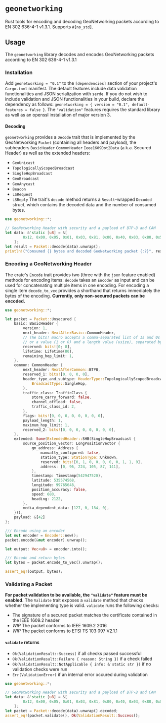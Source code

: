 # `geonetworking`
Rust tools for encoding and decoding GeoNetworking packets according to EN 302 636-4-1 v1.3.1.
Supports `#[no_std]`.

## Usage
The `geonetworking` library decodes and encodes GeoNetworking packets according to EN 302 636-4-1 v1.3.1

### Installation
Add `geonetworking = "0.1"` to the `[dependencies]` section of your project's `Cargo.toml` manifest. The default features include data validation functionalities and JSON serialization with `serde`. If you do not wish to include validation and JSON functionalities in your build, declare the dependency as follows: `geonetworking = { version = "0.1", default-features = false }`. The `"validation"` features requires the standard library as well as an openssl installation of major version 3.

#### Decoding
`geonetworking` provides a `Decode` trait that is implemented by the GeoNetworking `Packet` (containing all headers and payload), the subheaders `BasicHeader` `CommonHeader` `Ieee1609Dot2Data` (a.k.a. Secured Header) as well as the extended headers:
 - `GeoUnicast`
 - `TopologicallyScopedBroadcast`
 - `SingleHopBroadcast`
 - `GeoBroadcast`
 - `GeoAnycast`
 - `Beacon`
 - `LSRequest`
 - `LSReply`
 The trait's `decode` method returns a `Result`-wrapped `Decoded` struct, which contains the decoded data and the number of consumed bytes.
```rust
use geonetworking::*;

// GeoNetworking Header with security and a payload of BTP-B and CAM
let data: &'static [u8] = &[
        0x12, 0x00, 0x05, 0x01, 0x03, 0x81, 0x00, 0x40, 0x03, 0x80, 0x5f, 0x20, 0x50, 0x02, 0x80, 0x00, 0x3b, 0x01, 0x00, 0x14, 0x00, 0x1e, 0x0d, 0xdf, 0x3f, 0x5b, 0x7d, 0xa0, 0xcd, 0xf2, 0x54, 0x1c, 0x81, 0x28, 0xaf, 0x07, 0xc5, 0xdd, 0xa5, 0x80, 0x04, 0x09, 0xf6, 0x00, 0x00, 0x00, 0x00, 0x07, 0xd1, 0x00, 0x00, 0x02, 0x02, 0xdf, 0x3f, 0x5b, 0x7d, 0xf2, 0x54, 0x40, 0x5a, 0x44, 0xc2, 0x35, 0xee, 0x61, 0xf5, 0xf4, 0xa2, 0x06, 0x20, 0x60, 0x00, 0x47, 0xbe, 0x50, 0x48, 0x9f, 0x7f, 0xa0, 0x02, 0x1c, 0xbf, 0xe9, 0xea, 0x83, 0x33, 0xff, 0x01, 0xff, 0xfa, 0x00, 0x28, 0x33, 0x00, 0x00, 0x1b, 0xfb, 0xc2, 0xff, 0x94, 0x36, 0x60, 0x7f, 0xff, 0x00, 0xc0, 0x01, 0x24, 0x00, 0x02, 0x34, 0xf4, 0x24, 0x7b, 0xf3, 0x0c, 0x02, 0x05, 0x80, 0x05, 0x01, 0x01, 0x7c, 0xe7, 0xf9, 0x81, 0x01, 0x01, 0x80, 0x03, 0x00, 0x80, 0x5d, 0x5d, 0xcb, 0xee, 0xfb, 0xe7, 0xd2, 0x2d, 0x30, 0x83, 0x00, 0x00, 0x00, 0x00, 0x00, 0x24, 0xbd, 0x2d, 0x05, 0x86, 0x00, 0x01, 0xe0, 0x01, 0x07, 0x80, 0x01, 0x24, 0x81, 0x04, 0x03, 0x01, 0xff, 0xfc, 0x80, 0x01, 0x25, 0x81, 0x05, 0x04, 0x01, 0xff, 0xff, 0xff, 0x80, 0x01, 0x8c, 0x81, 0x05, 0x04, 0x02, 0xff, 0xff, 0xe0, 0x00, 0x01, 0x8d, 0x80, 0x02, 0x02, 0x7e, 0x81, 0x02, 0x01, 0x01, 0x80, 0x02, 0x02, 0x7f, 0x81, 0x02, 0x01, 0x01, 0x00, 0x02, 0x03, 0xff, 0x80, 0x80, 0x82, 0xde, 0xa0, 0x8e, 0xa8, 0xe8, 0x3e, 0x46, 0x24, 0x4a, 0x8f, 0x98, 0xa1, 0xdf, 0x15, 0x1e, 0x93, 0x8d, 0x26, 0x39, 0xac, 0xda, 0xa4, 0x10, 0x80, 0x48, 0x80, 0xaa, 0x36, 0x2e, 0x85, 0x5d, 0xad, 0x81, 0x83, 0x5b, 0xd8, 0x00, 0xfc, 0xe3, 0x7f, 0x70, 0x70, 0xdf, 0xf5, 0x90, 0x27, 0xa3, 0x9d, 0x19, 0xae, 0x8d, 0xe9, 0x60, 0x76, 0x12, 0xcb, 0xb2, 0x30, 0x9a, 0xf5, 0xfe, 0x89, 0x43, 0x30, 0x08, 0x02, 0x8e, 0x29, 0x4f, 0xf7, 0xef, 0xae, 0xca, 0xbf, 0x82, 0x4c, 0xab, 0x93, 0x27, 0x04, 0xcb, 0x98, 0x20, 0x80, 0xf3, 0x42, 0x90, 0x0c, 0x1f, 0xda, 0x11, 0xf6, 0xda, 0x43, 0x40, 0x05, 0xed, 0x85, 0x80, 0x82, 0x36, 0x99, 0x42, 0xdc, 0x48, 0x8d, 0xe7, 0x2f, 0x81, 0xeb, 0x82, 0x3b, 0xf9, 0x3d, 0xbd, 0xa1, 0xad, 0xb6, 0x37, 0x4b, 0xcd, 0x3d, 0x41, 0x69, 0x07, 0x33, 0x50, 0xc2, 0x6b, 0x72, 0x8b, 0xbe, 0x37, 0x47, 0x18, 0x35, 0x4a, 0x6f, 0xf6, 0xc1, 0x93, 0x6b, 0x25, 0x59, 0x94, 0xb9, 0x13, 0x49, 0xd2, 0x47, 0x5f, 0x73, 0x61, 0x97, 0x8b, 0xd7, 0x93, 0x21, 0x57, 0x37, 0x53, 0xc1, 0x4d, 0x36, 
    ];
let result = Packet::decode(data).unwrap();
println!("Consumed {} bytes and decoded GeoNetworking packet {:?}", result.bytes_consumed, result.decoded);
```

### Encoding a GeoNetworking Header
The crate's `Encode` trait provides two (three with the `json` feature enabled) methods for encoding items:
`decode` takes an `Encoder` as input and can be used for concatenating multiple items in one encoding.
For encoding a single item `decode_to_vec` provides a shorthand that returns immediately the bytes of the encoding.
**Currently, only non-secured packets can be encoded.**
```rust
use geonetworking::*;

let packet = Packet::Unsecured {
    basic: BasicHeader {
        version: 1,
        next_header: NextAfterBasic::CommonHeader,
        // The bits! macro accepts a comma-separated list of 1s and 0s (see below)
        // or a value (1 or 0) and a length value (usize), separated by a semicolon
        reserved: bits![0; 8],
        lifetime: Lifetime(80),
        remaining_hop_limit: 1,
    },
    common: CommonHeader {
        next_header: NextAfterCommon::BTPB,
        reserved_1: bits![0, 0, 0, 0],
        header_type_and_subtype: HeaderType::TopologicallyScopedBroadcast(
            BroadcastType::SingleHop,
        ),
        traffic_class: TrafficClass {
            store_carry_forward: false,
            channel_offload: false,
            traffic_class_id: 2,
        },
        flags: bits![0, 0, 0, 0, 0, 0, 0, 0],
        payload_length: 1,
        maximum_hop_limit: 1,
        reserved_2: bits![0, 0, 0, 0, 0, 0, 0, 0],
    },
    extended: Some(ExtendedHeader::SHB(SingleHopBroadcast {
        source_position_vector: LongPositionVector {
            gn_address: Address {
                manually_configured: false,
                station_type: StationType::Unknown,
                reserved: bits![0, 1, 0, 0, 0, 0, 0, 1, 1, 0],
                address: [0, 96, 224, 105, 87, 141],
            },
            timestamp: Timestamp(542947520),
            latitude: 535574568,
            longitude: 99765648,
            position_accuracy: false,
            speed: 680,
            heading: 2122,
        },
        media_dependent_data: [127, 0, 184, 0],
    })),
    payload: &[42]
};

/// Encode using an encoder
let mut encoder = Encoder::new();
packet.encode(&mut encoder).unwrap();

let output: Vec<u8> = encoder.into();

/// Encode and return bytes
let bytes = packet.encode_to_vec().unwrap();

assert_eq!(output, bytes);
```

### Validating a Packet
**For packet validation to be available, the `"validate"` feature must be enabled.**
The `Validate` trait exposes a `validate` method that checks whether the implementing type is valid.
`validate` runs the following checks:
- The signature of a secured packet matches the certificate contained in the IEEE 1609.2 header
- *WIP* The packet conforms to IEEE 1609.2 2016
- *WIP* The packet conforms to ETSI TS 103 097 V2.1.1
#### `validate` returns
- `Ok(ValidationResult::Success)` if all checks passed successful
- `Ok(ValidationResult::Failure { reason: String })` if a check failed
- `Ok(ValidationResult::NotApplicable { info: &'static str })` if no validation checks were run
- `Err(ValidationError)` if an internal error occured during validation

```rust
use geonetworking::*;

// GeoNetworking Header with security and a payload of BTP-B and CAM
let data: &'static [u8] = &[
        0x12, 0x00, 0x05, 0x01, 0x03, 0x81, 0x00, 0x40, 0x03, 0x80, 0x81, 0xbd, 0x20, 0x50, 0x02, 0x80, 0x00, 0x99, 0x01, 0x00, 0x14, 0x00, 0xca, 0xb0, 0xa5, 0x28, 0x3d, 0x0a, 0x2c, 0xd5, 0x54, 0xcf, 0x1c, 0x7f, 0x37, 0xa3, 0x07, 0xc6, 0xb6, 0x44, 0x82, 0xcc, 0x0b, 0xbf, 0x00, 0x00, 0x00, 0x00, 0x07, 0xd1, 0x00, 0x00, 0x02, 0x02, 0xa5, 0x28, 0x3d, 0x0a, 0x54, 0xcf, 0x40, 0x5a, 0x44, 0x84, 0x14, 0x6e, 0x62, 0x11, 0x08, 0x80, 0xb8, 0x0b, 0x80, 0x00, 0x47, 0xa7, 0xce, 0x48, 0xbb, 0xf1, 0x01, 0x54, 0x08, 0x82, 0x98, 0x8a, 0x8f, 0x34, 0x12, 0x62, 0x01, 0x0a, 0x00, 0x28, 0x73, 0x00, 0x00, 0xcb, 0xff, 0x7d, 0x00, 0x54, 0x31, 0x92, 0x00, 0x09, 0xdf, 0xbf, 0xd8, 0x26, 0x75, 0x8f, 0x10, 0x07, 0x7f, 0x00, 0x1d, 0x40, 0x10, 0x4c, 0x69, 0x80, 0x95, 0xf7, 0xf5, 0xc6, 0x06, 0x5c, 0x64, 0x14, 0x06, 0x2b, 0xbf, 0x80, 0x70, 0x4b, 0x3b, 0x1e, 0xc0, 0x08, 0x1d, 0xfb, 0xf6, 0x82, 0x70, 0x98, 0xf1, 0x00, 0x31, 0xef, 0xe0, 0x1c, 0x13, 0x6c, 0xc7, 0x88, 0x01, 0x67, 0x7e, 0xfd, 0x60, 0x9e, 0x86, 0x3b, 0x00, 0x0b, 0x3b, 0xf8, 0xcb, 0x04, 0x7e, 0xb1, 0xc4, 0x00, 0x4f, 0xdf, 0xc5, 0xa8, 0x23, 0xdd, 0x8e, 0x20, 0x02, 0x7e, 0xfe, 0x2c, 0x41, 0x1c, 0xec, 0x67, 0x00, 0x13, 0xf7, 0xef, 0xa6, 0x09, 0xce, 0x63, 0x60, 0x00, 0xb3, 0x40, 0x01, 0x24, 0x00, 0x02, 0x3a, 0xff, 0x21, 0x55, 0xe9, 0x67, 0x81, 0x01, 0x01, 0x80, 0x03, 0x00, 0x80, 0x5d, 0x5d, 0xcb, 0xee, 0xfb, 0xe7, 0xd2, 0x2d, 0x30, 0x83, 0x00, 0x00, 0x00, 0x00, 0x00, 0x25, 0x47, 0x9a, 0x85, 0x86, 0x00, 0x01, 0xe0, 0x01, 0x07, 0x80, 0x01, 0x24, 0x81, 0x04, 0x03, 0x01, 0xff, 0xfc, 0x80, 0x01, 0x25, 0x81, 0x05, 0x04, 0x01, 0xff, 0xff, 0xff, 0x80, 0x01, 0x8c, 0x81, 0x05, 0x04, 0x02, 0xff, 0xff, 0xe0, 0x00, 0x01, 0x8d, 0x80, 0x02, 0x02, 0x7e, 0x81, 0x02, 0x01, 0x01, 0x80, 0x02, 0x02, 0x7f, 0x81, 0x02, 0x01, 0x01, 0x00, 0x02, 0x03, 0xff, 0x80, 0x80, 0x83, 0x84, 0x16, 0x11, 0x01, 0xf5, 0x8b, 0x0a, 0x44, 0x8d, 0xb0, 0x60, 0x45, 0x96, 0x21, 0xec, 0x8b, 0xaf, 0xf0, 0xb2, 0x35, 0xd3, 0x5d, 0xc5, 0xe0, 0xd9, 0x7b, 0x3e, 0xee, 0x12, 0xc1, 0x5e, 0xe7, 0x81, 0x80, 0x9c, 0x28, 0x35, 0xd1, 0xd5, 0x7e, 0x28, 0x92, 0xd9, 0xb8, 0x66, 0x75, 0xd8, 0x0a, 0x4b, 0x75, 0x7c, 0x55, 0x49, 0x8f, 0x58, 0x41, 0xf0, 0xc5, 0xca, 0xe7, 0x7a, 0x4d, 0xd4, 0xc3, 0x4a, 0x74, 0x7c, 0x0a, 0x34, 0xd8, 0x2b, 0x5f, 0x28, 0x35, 0xde, 0xc9, 0x9e, 0x39, 0x45, 0x59, 0xde, 0x3d, 0x5e, 0x40, 0x43, 0x0a, 0x5c, 0x7a, 0x7e, 0x6e, 0x26, 0x06, 0x36, 0x9b, 0x6a, 0x96, 0xb1, 0x2c, 0x80, 0x83, 0xf6, 0xd4, 0x0f, 0x37, 0x94, 0xf1, 0x02, 0xf3, 0x37, 0xe2, 0xa8, 0xb7, 0x2a, 0x82, 0xf9, 0xca, 0xe8, 0xf6, 0x7f, 0x9f, 0x32, 0xf4, 0xe4, 0x61, 0x22, 0x43, 0x95, 0x6a, 0xab, 0x81, 0x6b, 0x92, 0x71, 0x39, 0x11, 0xd7, 0xb6, 0xe2, 0x93, 0x6f, 0xc4, 0xef, 0x79, 0x2e, 0x41, 0x55, 0x02, 0x58, 0x0f, 0x4e, 0xf5, 0xca, 0x4c, 0x12, 0x6d, 0xd9, 0x76, 0x7f, 0xab, 0x9c, 0x87, 0xd7, 0x36, 0xa5,
    ];
let packet = Packet::decode(data).unwrap().decoded;
assert_eq!(packet.validate(), Ok(ValidationResult::Success));
```